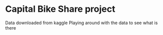 # Capital Bike Share project

Data downloaded from kaggle
Playing around with the data to see what is there
